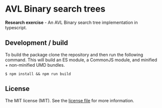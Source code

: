 # AVL Binary search trees


**Research exercise** - An AVL Binary search tree implementation in typescript.

## Development / build

To build the package clone the repository and then run the following command. This will build an ES module, a CommonJS module, and minified + non-minified UMD bundles.

```
$ npm install && npm run build
```

## License

The MIT license (MIT). See the [license file] for more information.

[license file]: https://github.com/JJWesterkamp/avl-tree/blob/master/LICENSE